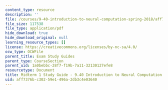 ```yaml
---
content_type: resource
description: ''
file: /courses/9-40-introduction-to-neural-computation-spring-2018/aff7376bc30259e1496a2db3c4e03640_MIT9_40S18_Midterm1_StudyGuide.pdf
file_size: 117538
file_type: application/pdf
hide_download: true
hide_download_original: null
learning_resource_types: []
license: https://creativecommons.org/licenses/by-nc-sa/4.0/
ocw_type: OCWFile
parent_title: Exam Study Guides
parent_type: CourseSection
parent_uid: 1a0bebbc-28f7-f19b-7a11-32130127efe8
resourcetype: Document
title: Midterm 1 Study Guide - 9.40 Introduction to Neural Computation
uid: aff7376b-c302-59e1-496a-2db3c4e03640
---
```

